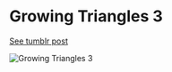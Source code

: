 # Growing Triangles 3

[See tumblr post](http://gobslog.tumblr.com/post/162741762861/invisible-triangles-source-code)

![Growing Triangles 3](http://68.media.tumblr.com/17d56b2e0fbf0b7a76c49eb838ac52aa/tumblr_osrqfw3QIr1qenceeo1_500.gif)
